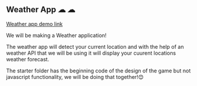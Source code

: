 ## Weather App ☁ ☁

[Weather app demo link](https://weather-app-returndev.netlify.app/)

We will be making a Weather application!

The weather app will detect your current location and with the help of an weather API that we will be using it will display your cuurent locations weather forecast.

The starter folder has the beginning code of the design of the game but not javascript functionality, we will be doing that together!😊
